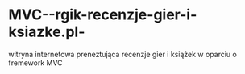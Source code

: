 # MVC--rgik-recenzje-gier-i-ksiazke.pl-
witryna internetowa preneztująca recenzje gier i książek w oparciu o fremework MVC
